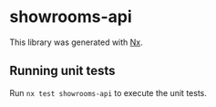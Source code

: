 # showrooms-api

This library was generated with [Nx](https://nx.dev).

## Running unit tests

Run `nx test showrooms-api` to execute the unit tests.
